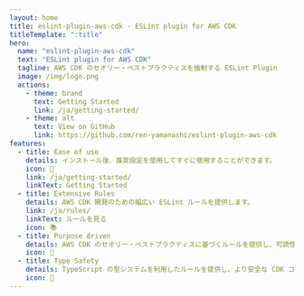 ```yaml
---
layout: home
title: eslint-plugin-aws-cdk - ESLint plugin for AWS CDK
titleTemplate: ":title"
hero:
  name: "eslint-plugin-aws-cdk"
  text: "ESLint plugin for AWS CDK"
  tagline: AWS CDK のセオリー・ベストプラクティスを強制する ESLint Plugin
  image: /img/logo.png
  actions:
    - theme: brand
      text: Getting Started
      link: /ja/getting-started/
    - theme: alt
      text: View on GitHub
      link: https://github.com/ren-yamanashi/eslint-plugin-aws-cdk
features:
  - title: Ease of use
    details: インストール後、推奨設定を使用してすぐに使用することができます。
    icon: 🔧
    link: /ja/getting-started/
    linkText: Getting Started
  - title: Extensive Rules
    details: AWS CDK 開発のための幅広い ESLint ルールを提供します。
    link: /ja/rules/
    linkText: ルールを見る
    icon: 📚
  - title: Purpose driven
    details: AWS CDK のセオリー・ベストプラクティスに基づくルールを提供し、可読性・保守性が高く、再利用可能なコードを書く手助けをします。
    icon: 🎯
  - title: Type Safety
    details: TypeScript の型システムを利用したルールを提供し、より安全な CDK コードを書く手助けをします。
    icon: 💪
---
```


